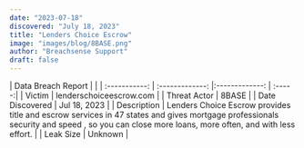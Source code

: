 ```yaml
---
date: "2023-07-18"
discovered: "July 18, 2023"
title: "Lenders Choice Escrow"
image: "images/blog/8BASE.png"
author: "Breachsense Support"
draft: false
---
```


| Data Breach Report           |              | 
| :-----------: | :-------------:     |:-------------:    | :-----:|
| Victim      | lenderschoiceescrow.com      | 
| Threat Actor      | 8BASE      | 
| Date Discovered      | Jul 18, 2023      | 
| Description      | Lenders Choice Escrow provides title and escrow services in 47 states and gives mortgage professionals security and speed , so you can close more loans, more often, and with less effort.      | 
| Leak Size      | Unknown      | 

